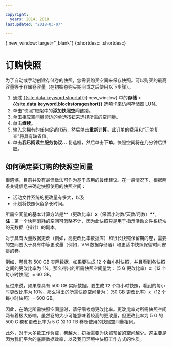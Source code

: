```yaml
---

copyright:
  years: 2014, 2018
lastupdated: "2018-03-07"

---
```

{:new_window: target="_blank"}
{:shortdesc: .shortdesc}

# 订购快照

为了自动或手动创建存储卷的快照，您需要购买空间来保存快照。可以购买的最高容量等于存储卷容量（在初始卷购买期间或之后使用以下步骤）。

1. 通过 [{{site.data.keyword.slportal}}](https://control.softlayer.com/){:new_window} 中的**存储** > **{{site.data.keyword.blockstorageshort}}** 选项卡来访问存储器 LUN。
2. 单击“快照”框架中的**添加快照空间**链接。
3. 单击相应空间量旁边的单选按钮来选择所需的空间量。
4. 单击**继续**。
5. 输入您拥有的任何促销代码，然后单击**重新计算**。此订单的费用和“订单复查”将具有缺省值。
6. 单击**我已阅读主服务协议...** 复选框，然后单击**下单**。快照空间将在几分钟后供应。

## 如何确定要订购的快照空间量

很遗憾，目前并没有最佳做法可作为基于应用的最佳建议。在一般情况下，根据两条关键信息来确定快照使用的快照空间：
- 活动文件系统的更改量有多大，以及 
- 计划将快照保留多长时间。  

所需空间量的基本计算方法是**（更改比率）**x**（保留小时数/天数/月数）**。  
**注**：第一个快照消耗的空间可忽略不计，因为此快照只是用于指示活动文件系统块的元数据（指针）的副本。 

对于具有大量数据更改（例如，高更改比率数据库）和很长快照保留期的卷，需要的空间要大于具有中等更改量（例如，VM 数据存储器）和更适中快照保留时间安排的卷。 

例如，卷具有 500 GB 实际数据，如果要生成 12 个每小时快照，并且看到各快照之间的更改比率为 1%，那么得出的所需快照空间量为：（5 G 更改比率）x（12 个每小时快照）= 60 GB。

反过来说，如果卷具有 500 GB 实际数据，要生成 12 个每小时快照，看到的每小时更改比率为 10%，那么得出的所需快照空间量为：（50 GB 更改比率）x（12 个每小时快照）= 600 GB。

因此，在确定所需快照空间量时，请仔细考虑更改比率。更改比率对所需快照空间两有着极大影响。虽然卷的大小可能意味着较高的更改量，但更改比率为 5 G 的 500 G 卷和更改比率为 5 G 的 10 TB 卷所使用的快照空间量相同。

此外，对于大多数工作负载，卷越大，初始需要为快照预留的空间越少。这主要是因为我们平台的底层数据效率，以及我们环境中快照工作方式的性质。



